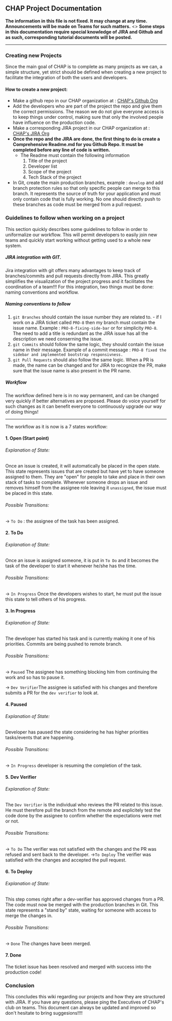 ## CHAP Project Documentation

__The information in this file is not fixed. It may change at any time. Announcements will be made on Teams for such matters.__ 
 <>
__Some steps in this documentation require special knowledge of JIRA and Github and as such, corresponding tutorial documents will be posted.__
___

### Creating new Projects
Since the main goal of CHAP is to complete as many projects as we can, a simple structure, yet strict should be defined when creating a new project to facilitate the integration of both the users and developers. 

#### How to create a new project:
- Make a github repo in our CHAP organization at : [CHAP's Github Org](https://github.com/chap-organization)
- Add the developers who are part of the project the repo and give them the correct permissions. The reason we do not give everyone access is to keep things under control, making sure that only the involved people have influence on the production code. 
- Make a corresponding JIRA project in our CHAP organization at : [CHAP's JIRA Org](https://chap-club.atlassian.net/jira/projects?selectedProjectType=software) 
- **Once the repo and the JIRA are done, the first thing to do is create a Comprehensive Readme.md for you Github Repo. It must be completed before any line of code is written.** 
    -  The Readme must contain the following information 
        1. Title of the project
        2. Developer list
        3. Scope of the project
        4. Tech Stack of the project
- In Git, create the main production branches, example : `develop` and add branch protection rules so that only specific people can merge to this branch. It represents the source of truth for your application and must only contain code that is fully working. No one should directly push to these branches as code must be merged from a pull request. 

### Guidelines to follow when working on a project
This section quickly describes some guidelines to follow in order to uniformalize our workflow. This will permit developers to easily join new teams and quickly start working without getting used to a whole new system.  

##### JIRA integration with GIT. 

 Jira integration with git offers many advantages to keep track of branches/commits and pull requests directly from JIRA. This greatly simplifies the visualization of the project progress and it facilitates the coordination of a team!!! For this integration, two things must be done: naming conventions and workflow. 
 
##### Naming conventions to follow
 1. `git Branches` should contain the issue number they are related to.    - if I work on a JIRA ticket called `PRO-8` then my branch must contain the issue name. Example : `PRO-8-fixing-side-bar` or for simplicity `PRO-8`. The need to add a title is redundant as the JIRA issue has all the description we need conserning the issue.
 2. `git Commits` should follow the same logic, they should contain the issue name in their message.
 Example of a commit message : `PRO-8 fixed the sidebar and implemented bootstrap responsivness.`
 3. `git Pull Requests` should also follow the same logic. When a PR is made, the name can be changed and for JIRA to recognize the PR, make sure that the issue name is also present in the PR name. 

##### Workflow 
The workflow defined here is in no way permanent, and can be changed very quickly if better alternatives are proposed. Please do voice yourself for such changes as it can benefit everyone to continuously upgrade our way of doing things!
___
The workflow as it is now is a 7 states workflow:
#### 1. Open (Start point)
###### Explanation of State:
Once an issue is created, it will automatically be placed in the open state. This state represents issues that are created but have yet to have someone assigned to them. They are "open" for people to take and place in their own stack of tasks to complete. 
Whenever someone drops an issue and removes himself from the assignee role leaving it `unassigned`, the issue must be placed in this state. 
###### Possible Transitions:
-> `To Do` : the assignee of the task has been assigned.

#### 2. To Do
###### Explanation of State:
Once an issue is assigned someone, it is put in `To Do` and it becomes the task of the developer to start it whenever he/she has the time. 
###### Possible Transitions:
-> `In Progress` Once the developers wishes to start, he must put the issue this state to tell others of his progress. 

#### 3. In Progress
###### Explanation of State:
The developer has started his task and is currently making it one of his priorities. Commits are being pushed to remote branch. 
###### Possible Transitions:
-> `Paused` The assignee has something blocking him from continuing the work and so has to pause it. <p></p>
-> `Dev Verifier`The assignee is satisfied with his changes and therefore submits a PR for the `dev verifier` to look at. 
#### 4. Paused
###### Explanation of State:
Developer has paused the state considering he has higher priorities tasks/events that are happening. 
###### Possible Transitions:
-> `In Progress` developer is resuming the completion of the task. 
#### 5. Dev Verifier
###### Explanation of State:
The `Dev Verifier` is the individual who reviews the PR related to this issue. He must therefore pull the branch from the remote and explicitely test the code done by the assignee to confirm whether the expectations were met or not. 
###### Possible Transitions:
-> `To Do` The verifier was not satisfied with the changes and the PR was refused and sent back to the developer. 
->`To Deploy` The verifier was satisfied with the changes and accepted the pull request. 
#### 6. To Deploy
###### Explanation of State:
This step comes right after a dev-verifier has approved changes from a PR. The code must now be merged with the production branches in Git. This state represents a "stand by" state, waiting for someone with access to merge the changes in. 
###### Possible Transitions:
-> `Done` The changes have been merged. 
#### 7. Done
The ticket issue has been resolved and merged with success into the production code!


### Conclusion 

This concludes this wiki regarding our projects and how they are structured with JIRA. If you have any questions, please ping the Executives of CHAP's club on teams. This document can always be updated and improved so don't hesitate to bring suggesions!!!!


